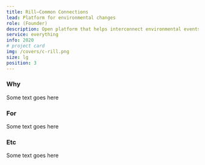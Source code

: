 ```yaml
---
title: Rill—Common Connections
lead: Platform for environmental changes
role: (Founder)
description: Open platform that helps interconnect environmental events and track updates.
service: everything
info: 2020
# project card
img: /covers/c-rill.png
size: lg
position: 3
---
```


### Why

Some text goes here

### For

Some text goes here

### Etc

Some text goes here